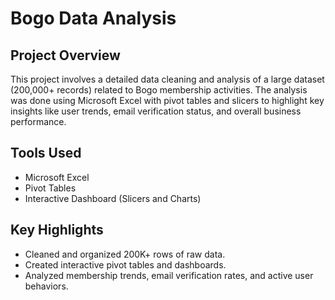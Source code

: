 # Bogo Data Analysis

## Project Overview
This project involves a detailed data cleaning and analysis of a large dataset (200,000+ records) related to Bogo membership activities. The analysis was done using Microsoft Excel with pivot tables and slicers to highlight key insights like user trends, email verification status, and overall business performance.

## Tools Used
- Microsoft Excel
- Pivot Tables
- Interactive Dashboard (Slicers and Charts)

## Key Highlights
- Cleaned and organized 200K+ rows of raw data.
- Created interactive pivot tables and dashboards.
- Analyzed membership trends, email verification rates, and active user behaviors.

